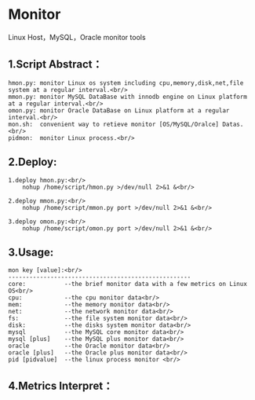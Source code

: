 Monitor
=======

Linux Host，MySQL，Oracle monitor tools

1.Script Abstract：
------------------
	hmon.py: monitor Linux os system including cpu,memory,disk,net,file system at a regular interval.<br/>
	mmon.py: monitor MySQL DataBase with innodb engine on Linux platform at a regular interval.<br/>
	omon.py: monitor Oracle DataBase on Linux platform at a regular interval.<br/>
	mon.sh:  convenient way to retieve monitor [OS/MySQL/Oralce] Datas.<br/>
	pidmon:  monitor Linux process.<br/>


2.Deploy:
------------------
	1.deploy hmon.py:<br/>
		nohup /home/script/hmon.py >/dev/null 2>&1 &<br/>
	
	2.deploy mmon.py:<br/>
		nohup /home/script/mmon.py port >/dev/null 2>&1 &<br/>
	
	3.deploy omon.py:<br/>
		nohup /home/script/omon.py port >/dev/null 2>&1 &<br/>
	
3.Usage:<br/>
------------------
	mon key [value]:<br/>
	----------------------------------------------------
	core:           --the brief monitor data with a few metrics on Linux OS<br/>
	cpu:            --the cpu monitor data<br/>
	mem:            --the memory monitor data<br/>
	net:            --the network monitor data<br/>
	fs:             --the file system monitor data<br/>
	disk:           --the disks system monitor data<br/>
	mysql           --the MySQL core monitor data<br/>
	mysql [plus]    --the MySQL plus monitor data<br/>
	oracle          --the Oracle monitor data<br/>
	oracle [plus]   --the Oracle plus monitor data<br/>
	pid [pidvalue]  --the linux process monitor <br/>

4.Metrics Interpret：
------------------
